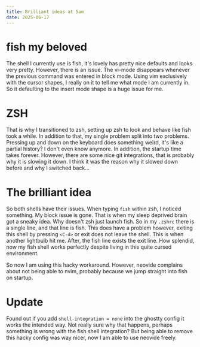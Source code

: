 ```yaml
---
title: Brilliant ideas at 5am
date: 2025-06-17
---
```


# fish my beloved
The shell I currently use is fish, it's lovely has pretty nice defaults and
looks very pretty. However, there is an issue. The vi-mode disappears whenever
the previous command was entered in block mode. Using vim exclusively with the
cursor shapes, I really on it to tell me what mode I am currently in. So it
defaulting to the insert mode shape is a huge issue for me.

# ZSH
That is why I transitioned to zsh, setting up zsh to look and behave like fish
took a while. In addition to that, my single problem split into two problems.
Pressing up and down on the keyboard does something weird, it's like a partial
history? I don't even know anymore. In addition, the startup time takes
forever. However, there are some nice git integrations, that is probably why it
is slowing it down. I think it was the reason why it slowed down before and why
I switched back...

# The brilliant idea
So both shells have their issues. When typing `fish` within zsh, I noticed
something. My block issue is gone. That is when my sleep deprived brain got a
sneaky idea. Why doesn't zsh just launch fish. So in my `.zshrc` there is a
single line, and that line is fish. This does have a problem however, exiting
this shell by pressing `<C-d>` or exit does not leave the shell. This is when
another lightbulb hit me. After, the fish line exists the exit line. How
splendid, now my fish shell works perfectly despite living in this quite cursed
environment.

So now I am using this hacky workaround. However, neovide complains about not
being able to nvim, probably because we jump straight into fish on startup.

# Update
Found out if you add `shell-integration = none` into the ghostty config it
works the intended way. Not really sure why that happens, perhaps something is
wrong with the fish shell integration? But being able to remove this hacky
config was way nicer, now I am able to use neovide freely.
